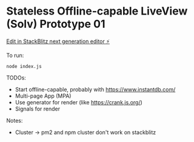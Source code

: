 # Stateless Offline-capable LiveView (Solv) Prototype 01

[Edit in StackBlitz next generation editor ⚡️](https://stackblitz.com/~/github.com/phucvin/solv-01)

To run:
```
node index.js
```

TODOs:
- Start offline-capable, probably with https://www.instantdb.com/
- Multi-page App (MPA)
- Use generator for render (like https://crank.js.org/)
- Signals for render

Notes:
- Cluster -> pm2 and npm cluster don't work on stackblitz